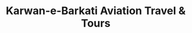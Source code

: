 ---
title: "Karwan-e-Barkati Aviation Travel & Tours"
url: /karachi/karwan-e-barkati-aviation-travel-and-tours/
shop: travel agency
---